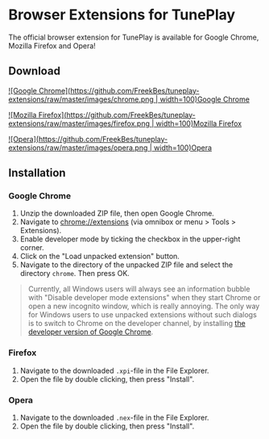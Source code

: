 # Browser Extensions for TunePlay

The official browser extension for TunePlay is available for Google Chrome, Mozilla Firefox and Opera!

## Download

[![Google Chrome](https://github.com/FreekBes/tuneplay-extensions/raw/master/images/chrome.png | width=100)Google Chrome](https://github.com/FreekBes/tuneplay-extensions/archive/master.zip)

[![Mozilla Firefox](https://github.com/FreekBes/tuneplay-extensions/raw/master/images/firefox.png | width=100)Mozilla Firefox](https://www.tuneplay.net/downloads/tuneplay-for-firefox.xpi)

[![Opera](https://github.com/FreekBes/tuneplay-extensions/raw/master/images/opera.png | width=100)Opera](https://www.tuneplay.net/downloads/tuneplay-for-opera.nex)

## Installation

### Google Chrome
1. Unzip the downloaded ZIP file, then open Google Chrome.
2. Navigate to [chrome://extensions](chrome://extensions) (via omnibox or menu > Tools > Extensions).
3. Enable developer mode by ticking the checkbox in the upper-right corner.
4. Click on the "Load unpacked extension" button.
5. Navigate to the directory of the unpacked ZIP file and select the directory `chrome`. Then press OK.

> Currently, all Windows users will always see an information bubble with "Disable developer mode extensions" when they start Chrome or open a new incognito window, which is really annoying. The only way for Windows users to use unpacked extensions without such dialogs is to switch to Chrome on the developer channel, by installing [the developer version of Google Chrome](https://www.google.com/chrome/browser/index.html?extra=devchannel#eula).

### Firefox
1. Navigate to the downloaded `.xpi`-file in the File Explorer.
2. Open the file by double clicking, then press "Install".

### Opera
1. Navigate to the downloaded `.nex`-file in the File Explorer.
2. Open the file by double clicking, then press "Install".
